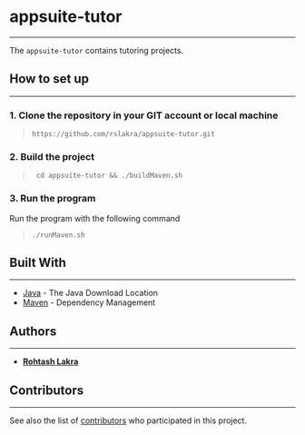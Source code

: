 # appsuite-tutor

---

The ```appsuite-tutor``` contains tutoring projects.

## How to set up

---

### 1. Clone the repository in your GIT account or local machine

> ```https://github.com/rslakra/appsuite-tutor.git```

### 2. Build the project

> ``` cd appsuite-tutor && ./buildMaven.sh```

### 3. Run the program

Run the program with the following command

> ```./runMaven.sh```

## Built With

---

* [Java](https://www.java.com/en/download/mac_download.jsp) - The Java Download Location
* [Maven](https://maven.apache.org/) - Dependency Management

## Authors

---

* [**Rohtash Lakra**](https://github.com/rslakra)

## Contributors

---
See also the list of [contributors](https://github.com/rslakra/AppSuite.git/contributors) who participated in
this project.
